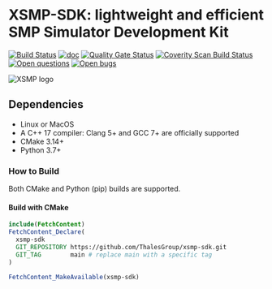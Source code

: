 # XSMP-SDK: lightweight and efficient SMP Simulator Development Kit

  [![Build Status](https://github.com/ThalesGroup/xsmp-sdk/actions/workflows/build.yml/badge.svg)](https://github.com/ThalesGroup/xsmp-sdk/actions/workflows/build.yml)
  [![doc](https://github.com/ThalesGroup/xsmp-sdk/actions/workflows/pages/pages-build-deployment/badge.svg)](https://github.com/ThalesGroup/xsmp-sdk/actions/workflows/pages/pages-build-deployment)
  [![Quality Gate Status](https://sonarcloud.io/api/project_badges/measure?project=ThalesGroup_xsmp-sdk&metric=alert_status)](https://sonarcloud.io/summary/new_code?id=ThalesGroup_xsmp-sdk)
  [![Coverity Scan Build Status](https://scan.coverity.com/projects/29012/badge.svg)](https://scan.coverity.com/projects/ThalesGroup-xsmp-sdk)
  [![Open questions](https://img.shields.io/static/v1?label=Discussions&message=Ask&color=blue&logo=github)](https://github.com/ThalesGroup/xsmp-sdk/discussions)
  [![Open bugs](https://img.shields.io/badge/Open-bugs-red.svg)](https://github.com/ThalesGroup/xsmp-sdk/labels/bug)

  ![XSMP logo](https://github.com/ThalesGroup/xsmp-modeler-core/raw/main/docs/images/xsmp_logo_light.svg)


## Dependencies

- Linux or MacOS
- A C++ 17 compiler: Clang 5+ and GCC 7+ are officially supported
- CMake 3.14+
- Python 3.7+

### How to Build

Both CMake and Python (pip) builds are supported.

#### Build with CMake

```cmake
include(FetchContent)
FetchContent_Declare(
  xsmp-sdk
  GIT_REPOSITORY https://github.com/ThalesGroup/xsmp-sdk.git
  GIT_TAG        main # replace main with a specific tag
)

FetchContent_MakeAvailable(xsmp-sdk)
```

